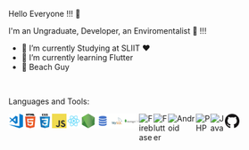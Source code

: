  Hello Everyone !!! 👋

 I'm an Ungraduate, Developer, an Enviromentalist 🍃 !!!

- 📜 I’m currently Studying at SLIIT ♥ 
- 📖 I’m currently learning Flutter
- 🌊 Beach Guy


<!-- [<img align="left" alt="Manoj | Twitter" width="22px" src="https://cdn.jsdelivr.net/npm/simple-icons@v3/icons/twitter.svg" />][twitter]
[<img align="left" alt="Manoj Anbalagan | LinkedIn" width="22px" src="https://cdn.jsdelivr.net/npm/simple-icons@v3/icons/linkedin.svg" />]
[<img align="left" alt="___bruce_____ | Instagram" width="22px" src="https://cdn.jsdelivr.net/npm/simple-icons@v3/icons/instagram.svg" />][instagram] -->

<br />

  Languages and Tools:

<img align="left" alt="Visual Studio Code" width="26px" src="https://raw.githubusercontent.com/github/explore/80688e429a7d4ef2fca1e82350fe8e3517d3494d/topics/visual-studio-code/visual-studio-code.png" />
<img align="left" alt="HTML5" width="26px" src="https://raw.githubusercontent.com/github/explore/80688e429a7d4ef2fca1e82350fe8e3517d3494d/topics/html/html.png" />
<img align="left" alt="CSS3" width="26px" src="https://raw.githubusercontent.com/github/explore/80688e429a7d4ef2fca1e82350fe8e3517d3494d/topics/css/css.png" />
<img align="left" alt="JavaScript" width="26px" src="https://raw.githubusercontent.com/github/explore/80688e429a7d4ef2fca1e82350fe8e3517d3494d/topics/javascript/javascript.png" />
<img align="left" alt="React" width="26px" src="https://raw.githubusercontent.com/github/explore/80688e429a7d4ef2fca1e82350fe8e3517d3494d/topics/react/react.png" />
<img align="left" alt="Node.js" width="26px" src="https://raw.githubusercontent.com/github/explore/80688e429a7d4ef2fca1e82350fe8e3517d3494d/topics/nodejs/nodejs.png" />
<img align="left" alt="SQL" width="26px" src="https://raw.githubusercontent.com/github/explore/80688e429a7d4ef2fca1e82350fe8e3517d3494d/topics/sql/sql.png" />
<img align="left" alt="MySQL" width="26px" src="https://raw.githubusercontent.com/github/explore/80688e429a7d4ef2fca1e82350fe8e3517d3494d/topics/mysql/mysql.png" />
<img align="left" alt="MongoDB" width="26px" src="https://raw.githubusercontent.com/github/explore/80688e429a7d4ef2fca1e82350fe8e3517d3494d/topics/mongodb/mongodb.png" />
<img align="left" alt="Firebase" width="26px" src="https://user-images.githubusercontent.com/50723029/94177690-97f35b80-feb7-11ea-94b8-a650ae45253b.png" />
<img align="left" alt="Flutter" width="26px" src="https://user-images.githubusercontent.com/50723029/94177687-96299800-feb7-11ea-97a9-23b440642f66.png" />
<img align="left" alt="Android" width="50px" src="https://user-images.githubusercontent.com/50723029/94177689-975ac500-feb7-11ea-9b67-4a8a05ddeacf.png" />

<img align="left" alt="PHP" width="26px" src="https://user-images.githubusercontent.com/50723029/94177692-988bf200-feb7-11ea-944b-f017717a65ac.png" />
<img align="left" alt="Java" width="26px" src="https://user-images.githubusercontent.com/50723029/94177693-988bf200-feb7-11ea-8892-a88efdaab454.png" />

<img align="left" alt="GitHub" width="26px" src="https://raw.githubusercontent.com/github/explore/78df643247d429f6cc873026c0622819ad797942/topics/github/github.png" />

